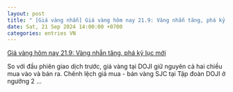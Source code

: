 ```yaml
---
layout: post
title: " [Giá vàng nhẫn] Giá vàng hôm nay 21.9: Vàng nhẫn tăng, phá kỷ lục mới"
date: Sat, 21 Sep 2024 14:00:00 +0700
categories: entries VN
---
```

[Giá vàng hôm nay 21.9: Vàng nhẫn tăng, phá kỷ lục mới](https://laodong.vn/tien-te-dau-tu/gia-vang-hom-nay-219-vang-nhan-tang-pha-ky-luc-moi-1396918.ldo)

So với đầu phiên giao dịch trước, giá vàng tại DOJI giữ nguyên cả hai chiều mua vào và bán ra. Chênh lệch giá mua - bán vàng SJC tại Tập đoàn DOJI ở ngưỡng 2 ...

